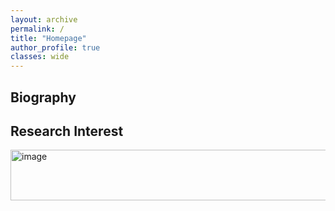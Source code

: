 ```yaml
---
layout: archive
permalink: /
title: "Homepage"
author_profile: true
classes: wide
---
```


## Biography

## Research Interest
<img width="789" height="81" alt="image" src="https://github.com/user-attachments/assets/2f688c2c-b1d4-4963-89fe-20d174dc910" />
 
